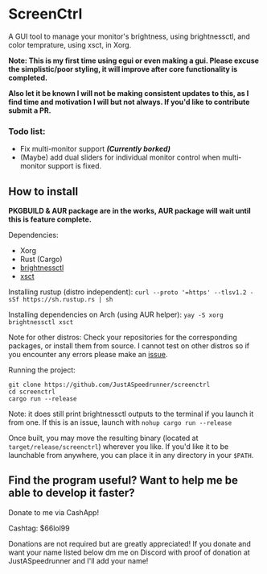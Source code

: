 # ScreenCtrl
A GUI tool to manage your monitor's brightness, using brightnessctl, and color temprature, using xsct, in Xorg.

**Note: This is my first time using egui or even making a gui. Please excuse the simplistic/poor styling, it will improve after core functionality is completed.**

**Also let it be known I will not be making consistent updates to this, as I find time and motivation I will but not always. If you'd like to contribute submit a PR.**

### Todo list:
- Fix multi-monitor support ***(Currently borked)***
- (Maybe) add dual sliders for individual monitor control when multi-monitor support is fixed.

## How to install
**PKGBUILD & AUR package are in the works, AUR package will wait until this is feature complete.**

Dependencies:
- Xorg
- Rust (Cargo)
- [brightnessctl](https://github.com/Hummer12007/brightnessctl)
- [xsct](https://github.com/faf0/sct)

Installing rustup (distro independent): ``curl --proto '=https' --tlsv1.2 -sSf https://sh.rustup.rs | sh``

Installing dependencies on Arch (using AUR helper): ``yay -S xorg brightnessctl xsct``

Note for other distros: Check your repositories for the corresponding packages, or install them from source. I cannot test on other distros so if you encounter any errors please make an [issue](https://github.com/JustASpeedrunner/screenctrl/issues).

Running the project:
```
git clone https://github.com/JustASpeedrunner/screenctrl
cd screenctrl
cargo run --release
```

Note: it does still print brightnessctl outputs to the terminal if you launch it from one. If this is an issue, launch with ``nohup cargo run --release``

Once built, you may move the resulting binary (located at ``target/release/screenctrl``) wherever you like. If you'd like it to be launchable from anywhere, you can place it in any directory in your ``$PATH``.

## Find the program useful? Want to help me be able to develop it faster?
Donate to me via CashApp!

Cashtag: $66lol99

Donations are not required but are greatly appreciated! If you donate and want your name listed below dm me on Discord with proof of donation at JustASpeedrunner and I'll add your name!